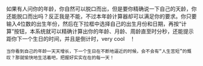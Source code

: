  如果有人问你的年龄，你自然可以脱口而出，但是要你精确说一下自己的天龄，你还能脱口而出吗？反正我是不能，不过本年龄计算器却可以满足你的要求。你只要输入4位数的出生年份，然后在下拉框中选择自己的出生月份和日期，再按“计算”按钮，本系统就可以精确计算出你的年龄、月龄、周龄直至时分秒，还能提示距你下一个生日的时间，并且是倒计时，very  cool　！

    当你看到自己的年龄一天天增长，下一个生日在不断地逼近的时候，会不会有“人生苦短”的慨叹？那就愉快地生活着吧，把握好实实在在的每一天！
